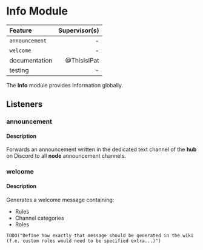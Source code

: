 # Info Module
    
| Feature          | Supervisor(s) |
|:---------------- | -------------:|
| ``announcement`` | - |
| ``welcome``      | - |
| documentation    | @ThisIsIPat   |
| testing          | - |


The **Info** module provides information globally.

## Listeners

### announcement

#### Description

Forwards an announcement written in the dedicated text channel of the **hub** on Discord to all **node** announcement channels.


### welcome

#### Description

Generates a welcome message containing:
- Rules
- Channel categories
- Roles

```
TODO("Define how exactly that message should be generated in the wiki (f.e. custom roles would need to be specified extra...)")
```